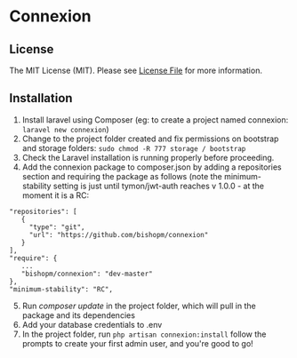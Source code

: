 # Connexion

## License

The MIT License (MIT). Please see [License File](LICENSE.md) for more information.

## Installation

1. Install laravel using Composer (eg: to create a project named connexion: `laravel new connexion`)
2. Change to the project folder created and fix permissions on bootstrap and storage folders: 
`sudo chmod -R 777 storage / bootstrap`
3. Check the Laravel installation is running properly before proceeding. 
4. Add the connexion package to composer.json by adding a repositories section and requiring the package as follows (note the minimum-stability setting is just until tymon/jwt-auth reaches v 1.0.0 - at the moment it is a RC:
```
"repositories": [
   {
     "type": "git",
     "url": "https://github.com/bishopm/connexion"
   }
],
"require": {
   ...
   "bishopm/connexion": "dev-master"
},
"minimum-stability": "RC",
```
5. Run *composer update* in the project folder, which will pull in the package and its dependencies
6. Add your database credentials to .env
7. In the project folder, run
`php artisan connexion:install`
follow the prompts to create your first admin user, and you're good to go!